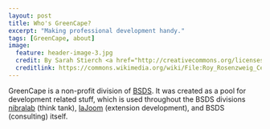 ```yaml
---
layout: post
title: Who's GreenCape?
excerpt: "Making professional development handy."
tags: [GreenCape, about]
image:
  feature: header-image-3.jpg
  credit: By Sarah Stierch <a href="http://creativecommons.org/licenses/by/4.0/">CC BY 4.0</a>
  creditlink: https://commons.wikimedia.org/wiki/File:Roy_Rosenzweig_Center_for_History_and_New_Media_C_-_Stierch.jpg
---
```


GreenCape is a non-profit division of [BSDS](http://bsds.de).
It was created as a pool for development related stuff, which is used throughout the BSDS divisions
[nibralab](http://nibralab.github.io) (think tank), [laJoom](http://laJoom.com) (extension development), and
BSDS (consulting) itself.
